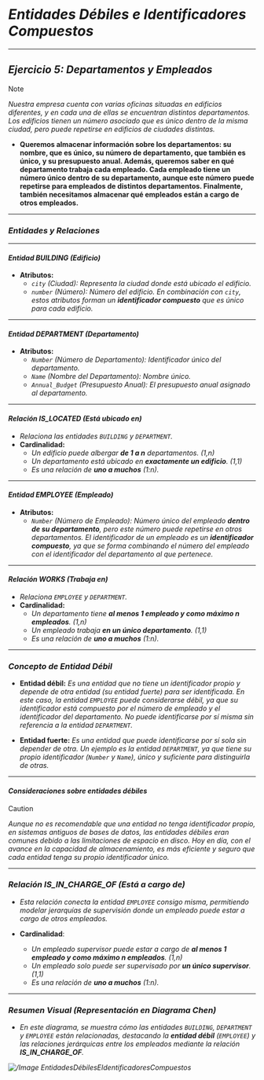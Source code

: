 <!-- Autor: Daniel Benjamin Perez Morales -->
<!-- GitHub: https://github.com/DanielPerezMoralesDev13 -->
<!-- Correo electrónico: danielperezdev@proton.me -->

# ***Entidades Débiles e Identificadores Compuestos***

---

## ***Ejercicio 5: Departamentos y Empleados***

> [!NOTE]
> *Nuestra empresa cuenta con varias oficinas situadas en edificios diferentes, y en cada una de ellas se encuentran distintos departamentos. Los edificios tienen un número asociado que es único dentro de la misma ciudad, pero puede repetirse en edificios de ciudades distintas.*

- **Queremos almacenar información sobre los departamentos: su nombre, que es único, su número de departamento, que también es único, y su presupuesto anual. Además, queremos saber en qué departamento trabaja cada empleado. Cada empleado tiene un número único dentro de su departamento, aunque este número puede repetirse para empleados de distintos departamentos. Finalmente, también necesitamos almacenar qué empleados están a cargo de otros empleados.**

---

### ***Entidades y Relaciones***

---

#### ***Entidad BUILDING (Edificio)***

- **Atributos:**
  - *`city` (Ciudad): Representa la ciudad donde está ubicado el edificio.*
  - *`number` (Número): Número del edificio. En combinación con `city`, estos atributos forman un **identificador compuesto** que es único para cada edificio.*

---

#### ***Entidad DEPARTMENT (Departamento)***

- **Atributos:**
  - *`Number` (Número de Departamento): Identificador único del departamento.*
  - *`Name` (Nombre del Departamento): Nombre único.*
  - *`Annual_Budget` (Presupuesto Anual): El presupuesto anual asignado al departamento.*

---

#### ***Relación IS_LOCATED** (Está ubicado en)*

- *Relaciona las entidades `BUILDING` y `DEPARTMENT`.*
- **Cardinalidad:**
  - *Un edificio puede albergar **de 1 a n** departamentos. (1,n)*
  - *Un departamento está ubicado en **exactamente un edificio**. (1,1)*
  - *Es una relación de **uno a muchos** (1:n).*

---

#### ***Entidad EMPLOYEE (Empleado)***

- **Atributos:**
  - *`Number` (Número de Empleado): Número único del empleado **dentro de su departamento**, pero este número puede repetirse en otros departamentos. El identificador de un empleado es un **identificador compuesto**, ya que se forma combinando el número del empleado con el identificador del departamento al que pertenece.*

---

#### ***Relación WORKS** (Trabaja en)*

- *Relaciona `EMPLOYEE` y `DEPARTMENT`.*
- **Cardinalidad:**
  - *Un departamento tiene **al menos 1 empleado y como máximo n empleados**. (1,n)*
  - *Un empleado trabaja **en un único departamento**. (1,1)*
  - *Es una relación de **uno a muchos** (1:n).*

---

### ***Concepto de Entidad Débil***

- **Entidad débil:** *Es una entidad que no tiene un identificador propio y depende de otra entidad (su entidad fuerte) para ser identificada. En este caso, la entidad `EMPLOYEE` puede considerarse débil, ya que su identificador está compuesto por el número de empleado y el identificador del departamento. No puede identificarse por sí misma sin referencia a la entidad `DEPARTMENT`.*
  
- **Entidad fuerte:** *Es una entidad que puede identificarse por sí sola sin depender de otra. Un ejemplo es la entidad `DEPARTMENT`, ya que tiene su propio identificador (`Number` y `Name`), único y suficiente para distinguirla de otras.*

---

#### ***Consideraciones sobre entidades débiles***

> [!CAUTION]
> *Aunque no es recomendable que una entidad no tenga identificador propio, en sistemas antiguos de bases de datos, las entidades débiles eran comunes debido a las limitaciones de espacio en disco. Hoy en día, con el avance en la capacidad de almacenamiento, es más eficiente y seguro que cada entidad tenga su propio identificador único.*

---

### ***Relación IS_IN_CHARGE_OF (Está a cargo de)***

- *Esta relación conecta la entidad `EMPLOYEE` consigo misma, permitiendo modelar jerarquías de supervisión donde un empleado puede estar a cargo de otros empleados.*

- **Cardinalidad**:
  - *Un empleado supervisor puede estar a cargo de **al menos 1 empleado y como máximo n empleados**. (1,n)*
  - *Un empleado solo puede ser supervisado por **un único supervisor**. (1,1)*
  - *Es una relación de **uno a muchos** (1:n).*

---

### ***Resumen Visual (Representación en Diagrama Chen)***

- *En este diagrama, se muestra cómo las entidades `BUILDING`, `DEPARTMENT` y `EMPLOYEE` están relacionadas, destacando la **entidad débil** (`EMPLOYEE`) y las relaciones jerárquicas entre los empleados mediante la relación **IS_IN_CHARGE_OF**.*

*![/Image EntidadesDébilesEIdentificadoresCompuestos](/Images/EntidadesDébilesEIdentificadoresCompuestos.png "/Images/EntidadesDébilesEIdentificadoresCompuestos.png")*
